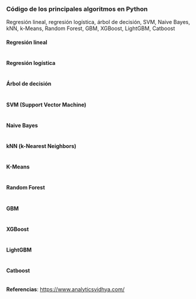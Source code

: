 ### Código de los principales algoritmos en Python

Regresión lineal, regresión logística, árbol de decisión, SVM, Naive Bayes, kNN, k-Means, Random Forest, GBM, XGBoost, LightGBM, Catboost

#### Regresión lineal
~~~

~~~

#### Regresión logística
~~~

~~~

#### Árbol de decisión
~~~

~~~

#### SVM (Support Vector Machine)
~~~

~~~

#### Naive Bayes
~~~

~~~

#### kNN (k-Nearest Neighbors)
~~~

~~~

#### K-Means
~~~

~~~

#### Random Forest
~~~

~~~

#### GBM
~~~

~~~

#### XGBoost
~~~

~~~

#### LightGBM
~~~

~~~

#### Catboost
~~~

~~~

**Referencias**: https://www.analyticsvidhya.com/

